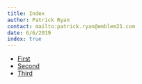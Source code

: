 ```yaml
---
title: Index
author: Patrick Ryan
contact: mailto:patrick.ryan@emblem21.com
date: 6/6/2019
index: true
---
```

* [First](/2014/08/01/AI-Hacking)
* [Second](/2018/07/01/Gnostic-Warfare)
* [Third](/2018/07/01/Gnostic-Warfare)